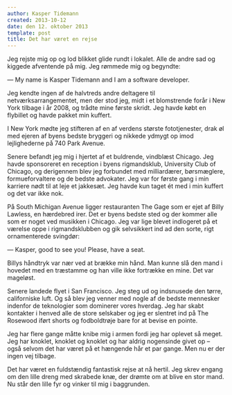 ```yaml
---
author: Kasper Tidemann
created: 2013-10-12
date: den 12. oktober 2013
template: post
title: Det har været en rejse
---
```


Jeg rejste mig op og lod blikket glide rundt i lokalet. Alle de andre sad og kiggede afventende på mig. Jeg rømmede mig og begyndte:

— My name is Kasper Tidemann and I am a software developer.

Jeg kendte ingen af de halvtreds andre deltagere til netværksarrangementet, men der stod jeg, midt i et blomstrende forår i New York tilbage i år 2008, og trådte mine første skridt. Jeg havde købt en flybillet og havde pakket min kuffert.

I New York mødte jeg stifteren af en af verdens største fototjenester, drak øl med ejeren af byens bedste bryggeri og nikkede ydmygt op imod lejlighederne på 740 Park Avenue.

Senere befandt jeg mig i hjertet af et buldrende, vindblæst Chicago. Jeg havde sponsoreret en reception i byens rigmandsklub, University Club of Chicago, og derigennem blev jeg forbundet med milliardærer, børsmæglere, formueforvaltere og de bedste advokater. Jeg var for første gang i min karriere nødt til at leje et jakkesæt. Jeg havde kun taget ét med i min kuffert og det var ikke nok.

På South Michigan Avenue ligger restauranten The Gage som er ejet af Billy Lawless, en hærdebred irer. Det er byens bedste sted og der kommer alle som er noget ved musikken i Chicago. Jeg var lige blevet indlogeret på et værelse oppe i rigmandsklubben og gik selvsikkert ind ad den sorte, rigt ornamenterede svingdør:

— Kasper, good to see you! Please, have a seat.

Billys håndtryk var nær ved at brække min hånd. Man kunne slå den mand i hovedet med en træstamme og han ville ikke fortrække en mine. Det var mageløst.

Senere landede flyet i San Francisco. Jeg steg ud og indsnusede den tørre, californiske luft. Og så blev jeg venner med nogle af de bedste mennesker indenfor de teknologier som dominerer vores hverdag. Jeg har skabt kontakter i henved alle de store selskaber og jeg er slentret ind på The Rosewood iført shorts og fodboldtrøje bare for at bevise en pointe.

Jeg har flere gange måtte knibe mig i armen fordi jeg har oplevet så meget. Jeg har knoklet, knoklet og knoklet og har aldrig nogensinde givet op – også selvom det har været på et hængende hår et par gange. Men nu er der ingen vej tilbage.

Det har været en fuldstændig fantastisk rejse at nå hertil. Jeg skrev engang om den lille dreng med skrabede knæ, der drømte om at blive en stor mand. Nu står den lille fyr og vinker til mig i baggrunden.